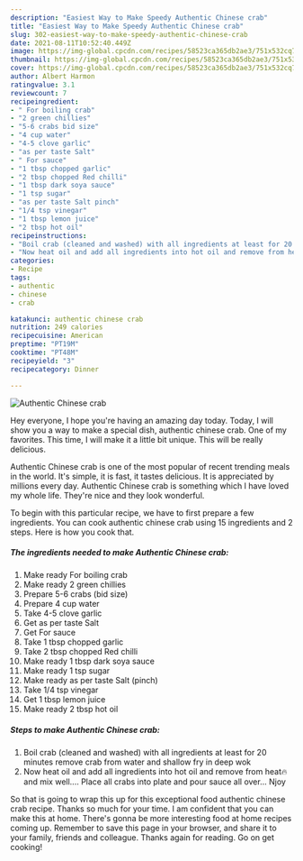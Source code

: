 ```yaml
---
description: "Easiest Way to Make Speedy Authentic Chinese crab"
title: "Easiest Way to Make Speedy Authentic Chinese crab"
slug: 302-easiest-way-to-make-speedy-authentic-chinese-crab
date: 2021-08-11T10:52:40.449Z
image: https://img-global.cpcdn.com/recipes/58523ca365db2ae3/751x532cq70/authentic-chinese-crab-recipe-main-photo.jpg
thumbnail: https://img-global.cpcdn.com/recipes/58523ca365db2ae3/751x532cq70/authentic-chinese-crab-recipe-main-photo.jpg
cover: https://img-global.cpcdn.com/recipes/58523ca365db2ae3/751x532cq70/authentic-chinese-crab-recipe-main-photo.jpg
author: Albert Harmon
ratingvalue: 3.1
reviewcount: 7
recipeingredient:
- " For boiling crab"
- "2 green chillies"
- "5-6 crabs bid size"
- "4 cup water"
- "4-5 clove garlic"
- "as per taste Salt"
- " For sauce"
- "1 tbsp chopped garlic"
- "2 tbsp chopped Red chilli"
- "1 tbsp dark soya sauce"
- "1 tsp sugar"
- "as per taste Salt pinch"
- "1/4 tsp vinegar"
- "1 tbsp lemon juice"
- "2 tbsp hot oil"
recipeinstructions:
- "Boil crab (cleaned and washed) with all ingredients at least for 20 minutes remove crab from water and shallow fry in deep wok"
- "Now heat oil and add all ingredients into hot oil and remove from heat🔥and mix well.... Place all crabs into plate and pour sauce all over... Njoy"
categories:
- Recipe
tags:
- authentic
- chinese
- crab

katakunci: authentic chinese crab 
nutrition: 249 calories
recipecuisine: American
preptime: "PT19M"
cooktime: "PT48M"
recipeyield: "3"
recipecategory: Dinner

---
```



![Authentic Chinese crab](https://img-global.cpcdn.com/recipes/58523ca365db2ae3/751x532cq70/authentic-chinese-crab-recipe-main-photo.jpg)

Hey everyone, I hope you're having an amazing day today. Today, I will show you a way to make a special dish, authentic chinese crab. One of my favorites. This time, I will make it a little bit unique. This will be really delicious.



Authentic Chinese crab is one of the most popular of recent trending meals in the world. It's simple, it is fast, it tastes delicious. It is appreciated by millions every day. Authentic Chinese crab is something which I have loved my whole life. They're nice and they look wonderful.


To begin with this particular recipe, we have to first prepare a few ingredients. You can cook authentic chinese crab using 15 ingredients and 2 steps. Here is how you cook that.

<!--inarticleads1-->

##### The ingredients needed to make Authentic Chinese crab:

1. Make ready  For boiling crab
1. Make ready 2 green chillies
1. Prepare 5-6 crabs (bid size)
1. Prepare 4 cup water
1. Take 4-5 clove garlic
1. Get as per taste Salt
1. Get  For sauce
1. Take 1 tbsp chopped garlic
1. Take 2 tbsp chopped Red chilli
1. Make ready 1 tbsp dark soya sauce
1. Make ready 1 tsp sugar
1. Make ready as per taste Salt (pinch)
1. Take 1/4 tsp vinegar
1. Get 1 tbsp lemon juice
1. Make ready 2 tbsp hot oil




<!--inarticleads2-->

##### Steps to make Authentic Chinese crab:

1. Boil crab (cleaned and washed) with all ingredients at least for 20 minutes remove crab from water and shallow fry in deep wok
1. Now heat oil and add all ingredients into hot oil and remove from heat🔥and mix well.... Place all crabs into plate and pour sauce all over... Njoy




So that is going to wrap this up for this exceptional food authentic chinese crab recipe. Thanks so much for your time. I am confident that you can make this at home. There's gonna be more interesting food at home recipes coming up. Remember to save this page in your browser, and share it to your family, friends and colleague. Thanks again for reading. Go on get cooking!

